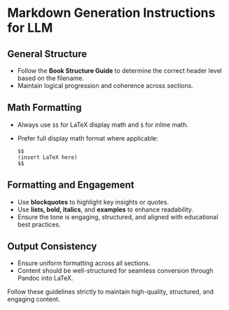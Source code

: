 # Markdown Generation Instructions for LLM

## General Structure
- Follow the **Book Structure Guide** to determine the correct header level based on the filename.
- Maintain logical progression and coherence across sections.

## Math Formatting
- Always use `$$` for LaTeX display math and `$` for inline math.
- Prefer full display math format where applicable:

  ```
  $$
  (insert LaTeX here)
  $$
  ```

## Formatting and Engagement
- Use **blockquotes** to highlight key insights or quotes.
- Use **lists, bold, italics**, and **examples** to enhance readability.
- Ensure the tone is engaging, structured, and aligned with educational best practices.

## Output Consistency
- Ensure uniform formatting across all sections.
- Content should be well-structured for seamless conversion through Pandoc into LaTeX.

Follow these guidelines strictly to maintain high-quality, structured, and engaging content.
